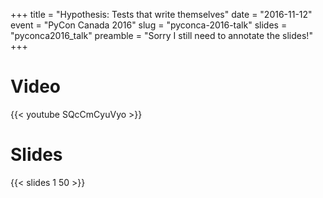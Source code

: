 +++
title = "Hypothesis: Tests that write themselves"
date = "2016-11-12"
event = "PyCon Canada 2016"
slug = "pyconca-2016-talk"
slides = "pyconca2016_talk"
preamble = "Sorry I still need to annotate the slides!"
+++

# Video
{{< youtube SQcCmCyuVyo >}}

# Slides
{{< slides 1 50 >}}
